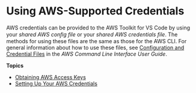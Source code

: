 # Using AWS\-Supported Credentials<a name="aws-credentials"></a>

AWS credentials can be provided to the AWS Toolkit for VS Code by using your *shared AWS conﬁg file* or your *shared AWS credentials file*\. The methods for using these files are the same as those for the AWS CLI\. For general information about how to use these files, see [Configuration and Credential Files](https://docs.aws.amazon.com/cli/latest/userguide/cli-configure-files.html) in the *AWS Command Line Interface User Guide*\.

**Topics**
+ [Obtaining AWS Access Keys](obtain-credentials.md)
+ [Setting Up Your AWS Credentials](setup-credentials.md)